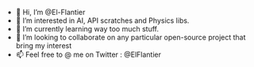 - 👋 Hi, I’m @El-Flantier
- 👀 I’m interested in AI, API scratches and Physics libs.
- 🌱 I’m currently learning way too much stuff.
- 💞️ I’m looking to collaborate on any particular open-source project that bring my interest
- 📫 Feel free to @ me on Twitter : @ElFlantier
